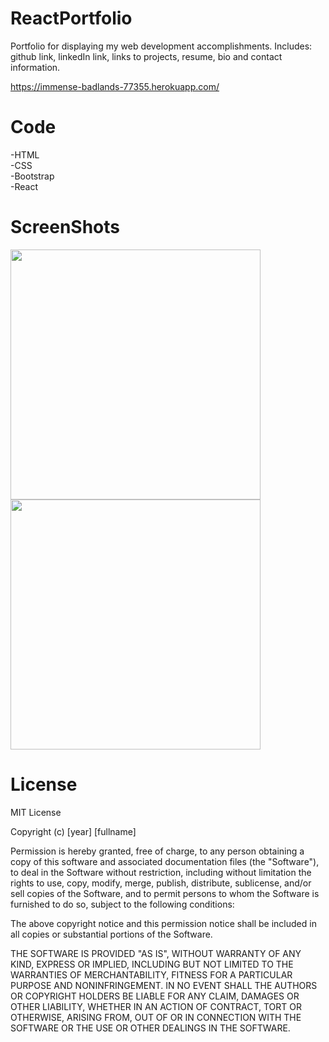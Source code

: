 # ReactPortfolio

Portfolio for displaying my web development accomplishments. Includes: github link, linkedIn link, links to projects, resume, bio and contact information.
 
 https://immense-badlands-77355.herokuapp.com/

 # Code
-HTML
<br>
-CSS
<br>
-Bootstrap
<br>
-React
<br>


# ScreenShots
<img src="assets/Screen Shot 2019-12-12 at 6.16.40 PM.png" width=400px>
<img src="assets/Screen Shot 2019-12-12 at 6.16.30 PM.png" width=400px>

# License

MIT License

Copyright (c) [year] [fullname]

Permission is hereby granted, free of charge, to any person obtaining a copy
of this software and associated documentation files (the "Software"), to deal
in the Software without restriction, including without limitation the rights
to use, copy, modify, merge, publish, distribute, sublicense, and/or sell
copies of the Software, and to permit persons to whom the Software is
furnished to do so, subject to the following conditions:

The above copyright notice and this permission notice shall be included in all
copies or substantial portions of the Software.

THE SOFTWARE IS PROVIDED "AS IS", WITHOUT WARRANTY OF ANY KIND, EXPRESS OR
IMPLIED, INCLUDING BUT NOT LIMITED TO THE WARRANTIES OF MERCHANTABILITY,
FITNESS FOR A PARTICULAR PURPOSE AND NONINFRINGEMENT. IN NO EVENT SHALL THE
AUTHORS OR COPYRIGHT HOLDERS BE LIABLE FOR ANY CLAIM, DAMAGES OR OTHER
LIABILITY, WHETHER IN AN ACTION OF CONTRACT, TORT OR OTHERWISE, ARISING FROM,
OUT OF OR IN CONNECTION WITH THE SOFTWARE OR THE USE OR OTHER DEALINGS IN THE
SOFTWARE.